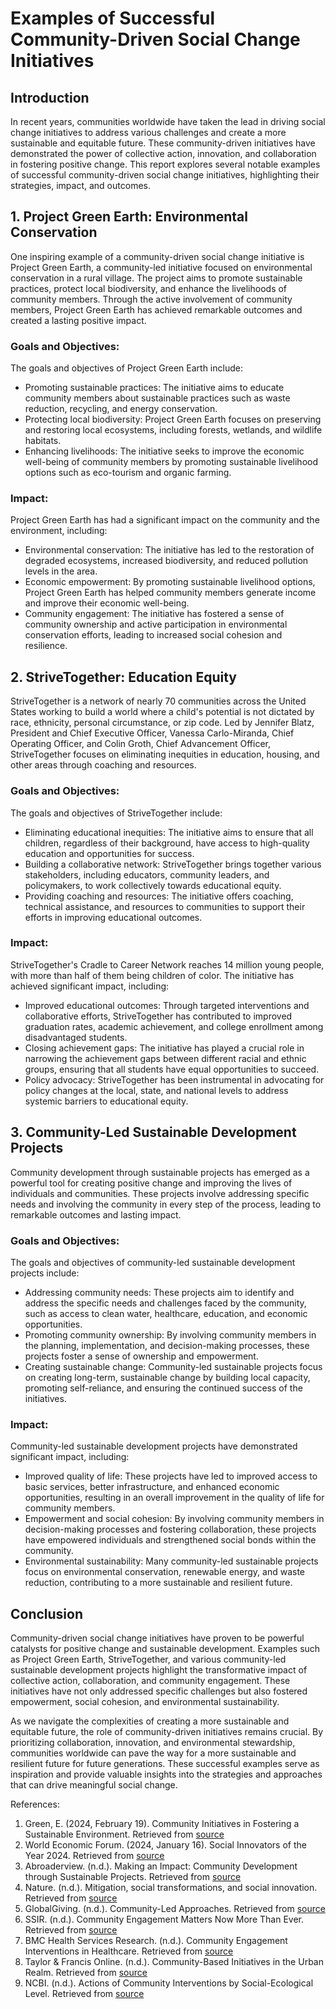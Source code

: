 # Examples of Successful Community-Driven Social Change Initiatives

## Introduction

In recent years, communities worldwide have taken the lead in driving social change initiatives to address various challenges and create a more sustainable and equitable future. These community-driven initiatives have demonstrated the power of collective action, innovation, and collaboration in fostering positive change. This report explores several notable examples of successful community-driven social change initiatives, highlighting their strategies, impact, and outcomes.

## 1. Project Green Earth: Environmental Conservation

One inspiring example of a community-driven social change initiative is Project Green Earth, a community-led initiative focused on environmental conservation in a rural village. The project aims to promote sustainable practices, protect local biodiversity, and enhance the livelihoods of community members. Through the active involvement of community members, Project Green Earth has achieved remarkable outcomes and created a lasting positive impact.

### Goals and Objectives:

The goals and objectives of Project Green Earth include:

- Promoting sustainable practices: The initiative aims to educate community members about sustainable practices such as waste reduction, recycling, and energy conservation.
- Protecting local biodiversity: Project Green Earth focuses on preserving and restoring local ecosystems, including forests, wetlands, and wildlife habitats.
- Enhancing livelihoods: The initiative seeks to improve the economic well-being of community members by promoting sustainable livelihood options such as eco-tourism and organic farming.

### Impact:

Project Green Earth has had a significant impact on the community and the environment, including:

- Environmental conservation: The initiative has led to the restoration of degraded ecosystems, increased biodiversity, and reduced pollution levels in the area.
- Economic empowerment: By promoting sustainable livelihood options, Project Green Earth has helped community members generate income and improve their economic well-being.
- Community engagement: The initiative has fostered a sense of community ownership and active participation in environmental conservation efforts, leading to increased social cohesion and resilience.

## 2. StriveTogether: Education Equity

StriveTogether is a network of nearly 70 communities across the United States working to build a world where a child's potential is not dictated by race, ethnicity, personal circumstance, or zip code. Led by Jennifer Blatz, President and Chief Executive Officer, Vanessa Carlo-Miranda, Chief Operating Officer, and Colin Groth, Chief Advancement Officer, StriveTogether focuses on eliminating inequities in education, housing, and other areas through coaching and resources.

### Goals and Objectives:

The goals and objectives of StriveTogether include:

- Eliminating educational inequities: The initiative aims to ensure that all children, regardless of their background, have access to high-quality education and opportunities for success.
- Building a collaborative network: StriveTogether brings together various stakeholders, including educators, community leaders, and policymakers, to work collectively towards educational equity.
- Providing coaching and resources: The initiative offers coaching, technical assistance, and resources to communities to support their efforts in improving educational outcomes.

### Impact:

StriveTogether's Cradle to Career Network reaches 14 million young people, with more than half of them being children of color. The initiative has achieved significant impact, including:

- Improved educational outcomes: Through targeted interventions and collaborative efforts, StriveTogether has contributed to improved graduation rates, academic achievement, and college enrollment among disadvantaged students.
- Closing achievement gaps: The initiative has played a crucial role in narrowing the achievement gaps between different racial and ethnic groups, ensuring that all students have equal opportunities to succeed.
- Policy advocacy: StriveTogether has been instrumental in advocating for policy changes at the local, state, and national levels to address systemic barriers to educational equity.

## 3. Community-Led Sustainable Development Projects

Community development through sustainable projects has emerged as a powerful tool for creating positive change and improving the lives of individuals and communities. These projects involve addressing specific needs and involving the community in every step of the process, leading to remarkable outcomes and lasting impact.

### Goals and Objectives:

The goals and objectives of community-led sustainable development projects include:

- Addressing community needs: These projects aim to identify and address the specific needs and challenges faced by the community, such as access to clean water, healthcare, education, and economic opportunities.
- Promoting community ownership: By involving community members in the planning, implementation, and decision-making processes, these projects foster a sense of ownership and empowerment.
- Creating sustainable change: Community-led sustainable projects focus on creating long-term, sustainable change by building local capacity, promoting self-reliance, and ensuring the continued success of the initiatives.

### Impact:

Community-led sustainable development projects have demonstrated significant impact, including:

- Improved quality of life: These projects have led to improved access to basic services, better infrastructure, and enhanced economic opportunities, resulting in an overall improvement in the quality of life for community members.
- Empowerment and social cohesion: By involving community members in decision-making processes and fostering collaboration, these projects have empowered individuals and strengthened social bonds within the community.
- Environmental sustainability: Many community-led sustainable projects focus on environmental conservation, renewable energy, and waste reduction, contributing to a more sustainable and resilient future.

## Conclusion

Community-driven social change initiatives have proven to be powerful catalysts for positive change and sustainable development. Examples such as Project Green Earth, StriveTogether, and various community-led sustainable development projects highlight the transformative impact of collective action, collaboration, and community engagement. These initiatives have not only addressed specific challenges but also fostered empowerment, social cohesion, and environmental sustainability.

As we navigate the complexities of creating a more sustainable and equitable future, the role of community-driven initiatives remains crucial. By prioritizing collaboration, innovation, and environmental stewardship, communities worldwide can pave the way for a more sustainable and resilient future for future generations. These successful examples serve as inspiration and provide valuable insights into the strategies and approaches that can drive meaningful social change.

References:

1. Green, E. (2024, February 19). Community Initiatives in Fostering a Sustainable Environment. Retrieved from [source](https://sigmaearth.com/community-initiatives-in-fostering-sustainable-environment-2024/)
2. World Economic Forum. (2024, January 16). Social Innovators of the Year 2024. Retrieved from [source](https://www.weforum.org/press/2024/01/wef24-social-innovators-of-the-year-2024/)
3. Abroaderview. (n.d.). Making an Impact: Community Development through Sustainable Projects. Retrieved from [source](https://blog.abroaderview.org/making-an-impact-community-development-through-sustainable-projects/)
4. Nature. (n.d.). Mitigation, social transformations, and social innovation. Retrieved from [source](https://www.nature.com/articles/s44168-022-00024-3)
5. GlobalGiving. (n.d.). Community-Led Approaches. Retrieved from [source](https://www.globalgiving.org/learn/community-led-approaches)
6. SSIR. (n.d.). Community Engagement Matters Now More Than Ever. Retrieved from [source](https://ssir.org/articles/entry/community_engagement_matters_now_more_than_ever)
7. BMC Health Services Research. (n.d.). Community Engagement Interventions in Healthcare. Retrieved from [source](https://bmchealthservres.biomedcentral.com/articles/10.1186/s12913-018-3090-1)
8. Taylor & Francis Online. (n.d.). Community-Based Initiatives in the Urban Realm. Retrieved from [source](https://www.tandfonline.com/doi/full/10.1080/09640568.2020.1837088)
9. NCBI. (n.d.). Actions of Community Interventions by Social-Ecological Level. Retrieved from [source](https://www.ncbi.nlm.nih.gov/pmc/articles/PMC6440941/)